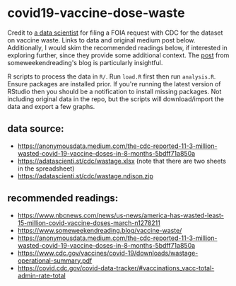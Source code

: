# covid19-vaccine-dose-waste

Credit to [a data scientist](https://anonymousdata.medium.com/) for filing a FOIA request with CDC for the dataset on vaccine waste. Links to data and original medium post below. Additionally, I would skim the recommended readings below, if interested in exploring further, since they provide some additional context. The [post](https://www.someweekendreading.blog/vaccine-waste/
) from someweekendreading's blog is particularly insightful. 

R scripts to process the data in `R/`. Run `load.R` first then run `analysis.R`. Ensure packages are installed prior. If you're running the latest version of RStudio then you should be a notification to install missing packages. Not including original data in the repo, but the scripts will download/import the data and export a few graphs.

## data source:
* https://anonymousdata.medium.com/the-cdc-reported-11-3-million-wasted-covid-19-vaccine-doses-in-8-months-5bdff71a850a
* https://adatascienti.st/cdc/wastage.xlsx (note that there are two sheets in the spreadsheet)
* https://adatascienti.st/cdc/wastage.ndjson.zip

## recommended readings:
* https://www.nbcnews.com/news/us-news/america-has-wasted-least-15-million-covid-vaccine-doses-march-n1278211
* https://www.someweekendreading.blog/vaccine-waste/
* https://anonymousdata.medium.com/the-cdc-reported-11-3-million-wasted-covid-19-vaccine-doses-in-8-months-5bdff71a850a
* https://www.cdc.gov/vaccines/covid-19/downloads/wastage-operational-summary.pdf
* https://covid.cdc.gov/covid-data-tracker/#vaccinations_vacc-total-admin-rate-total
